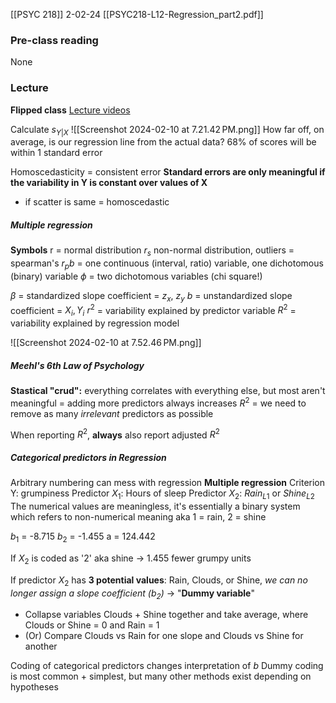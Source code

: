 [[PSYC 218]]
2-02-24
[[PSYC218-L12-Regression_part2.pdf]]

### Pre-class reading
None
### Lecture
**Flipped class**
[Lecture videos](https://canvas.ubc.ca/courses/132566/pages/week-4-linear-regression?module_item_id=6473681)

Calculate $s_{Y|X}$
![[Screenshot 2024-02-10 at 7.21.42 PM.png]]
How far off, on average, is our regression line from the actual data? 
68% of scores will be within 1 standard error 

Homoscedasticity = consistent error
**Standard errors are only meaningful if the variability in Y is constant over values of X**
- if scatter is same = homoscedastic 

##### Multiple regression
**Symbols**
r = normal distribution
$r_s$ non-normal distribution, outliers = spearman's
$r_pb$ = one continuous (interval, ratio) variable, one dichotomous (binary) variable 
$\phi$ = two dichotomous variables (chi square!)

$\beta$ = standardized slope coefficient = $z_x$, $z_y$
$b$ = unstandardized slope coefficient = $X_i, Y_i$
$r^2$ = variability explained by predictor variable
$R^2$ = variability explained by regression model  

![[Screenshot 2024-02-10 at 7.52.46 PM.png]]


##### Meehl's 6th Law of Psychology
**Stastical "crud":** everything correlates with everything else, but most aren't meaningful = adding more predictors always increases $R^2$ = we need to remove as many *irrelevant* predictors as possible

When reporting $R^2$, **always** also report adjusted $R^2$


##### Categorical predictors in Regression
Arbitrary numbering can mess with regression 
**Multiple regression**
Criterion Y: grumpiness
Predictor $X_1$: Hours of sleep 
Predictor $X_2$: $Rain_{L1}$ or $Shine_{L2}$
	The numerical values are meaningless, it's essentially a binary system which refers to non-numerical meaning aka 1 = rain, 2 = shine

$b_1$ = -8.715
$b_2$ = -1.455
a = 124.442

If $X_2$ is coded as '2' aka shine → 1.455 fewer grumpy units 

If predictor $X_2$ has **3 potential values**: Rain, Clouds, or Shine, *we can no longer assign a slope coefficient ($b_2$)* → "**Dummy variable**"
- Collapse variables Clouds + Shine together and take average, where Clouds or Shine = 0 and Rain = 1
- (Or) Compare Clouds vs Rain for one slope and Clouds vs Shine for another

Coding of categorical predictors changes interpretation of *b*
Dummy coding is most common + simplest, but many other methods exist depending on hypotheses

